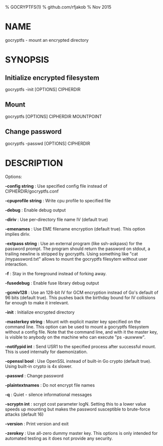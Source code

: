 % GOCRYPTFS(1)
% github.com/rfjakob
% Nov 2015

NAME
====

gocryptfs - mount an encrypted directory

SYNOPSIS
========

Initialize encrypted filesystem
-------------------------------

gocryptfs -init [OPTIONS] CIPHERDIR

Mount
-----

gocryptfs [OPTIONS] CIPHERDIR MOUNTPOINT

Change password
---------------

gocryptfs -passwd [OPTIONS] CIPHERDIR

DESCRIPTION
===========

Options:

**-config string**
:	Use specified config file instead of CIPHERDIR/gocryptfs.conf

**-cpuprofile string**
:	Write cpu profile to specified file

**-debug**
:	Enable debug output

**-diriv**
:	Use per-directory file name IV (default true)

**-emenames**
:	Use EME filename encryption (default true). This option implies diriv.

**-extpass string**
:	Use an external program (like ssh-askpass) for the password prompt.
The program should return the password on stdout, a trailing newline is
stripped by gocryptfs. Using something like "cat /mypassword.txt" allows
to mount the gocryptfs filesytem without user interaction.

**-f**
:	Stay in the foreground instead of forking away.

**-fusedebug**
:	Enable fuse library debug output

**-gcmiv128**
:	Use an 128-bit IV for GCM encryption instead of Go's default of
96 bits (default true). This pushes back the birthday bound for IV
collisions far enough to make it irrelevant.

**-init**
:	Initialize encrypted directory

**-masterkey string**
:	Mount with explicit master key specified on the command line. This
option can be used to mount a gocryptfs filesystem without a config file.
Note that the command line, and with it the master key, is visible to
anybody on the machine who can execute "ps -auxwww".

**-notifypid int**
:	Send USR1 to the specified process after successful mount. This is
used internally for daemonization.

**-openssl bool**
:	Use OpenSSL instead of built-in Go crypto (default true). Using
built-in crypto is 4x slower.

**-passwd**
:	Change password

**-plaintextnames**
:	Do not encrypt file names

**-q**
:	Quiet - silence informational messages

**-scryptn int**
:	scrypt cost parameter logN. Setting this to a lower value speeds up
mounting but makes the password susceptible to brute-force attacks (default 16)

**-version**
:	Print version and exit

**-zerokey**
:	Use all-zero dummy master key. This options is only intended for
automated testing as it does not provide any security.

